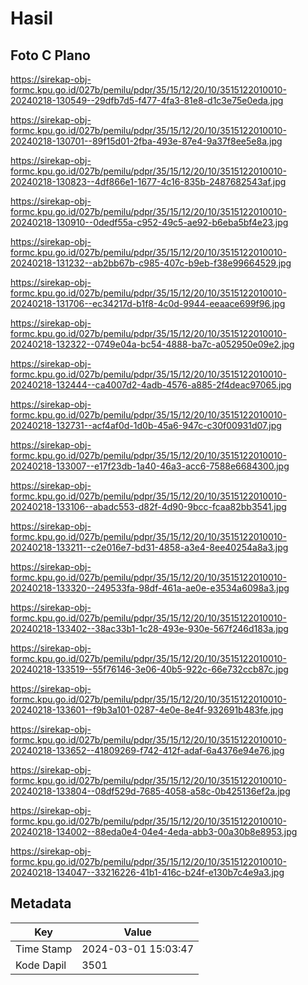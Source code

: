 # Hasil

## Foto C Plano

https://sirekap-obj-formc.kpu.go.id/027b/pemilu/pdpr/35/15/12/20/10/3515122010010-20240218-130549--29dfb7d5-f477-4fa3-81e8-d1c3e75e0eda.jpg

https://sirekap-obj-formc.kpu.go.id/027b/pemilu/pdpr/35/15/12/20/10/3515122010010-20240218-130701--89f15d01-2fba-493e-87e4-9a37f8ee5e8a.jpg

https://sirekap-obj-formc.kpu.go.id/027b/pemilu/pdpr/35/15/12/20/10/3515122010010-20240218-130823--4df866e1-1677-4c16-835b-2487682543af.jpg

https://sirekap-obj-formc.kpu.go.id/027b/pemilu/pdpr/35/15/12/20/10/3515122010010-20240218-130910--0dedf55a-c952-49c5-ae92-b6eba5bf4e23.jpg

https://sirekap-obj-formc.kpu.go.id/027b/pemilu/pdpr/35/15/12/20/10/3515122010010-20240218-131232--ab2bb67b-c985-407c-b9eb-f38e99664529.jpg

https://sirekap-obj-formc.kpu.go.id/027b/pemilu/pdpr/35/15/12/20/10/3515122010010-20240218-131706--ec34217d-b1f8-4c0d-9944-eeaace699f96.jpg

https://sirekap-obj-formc.kpu.go.id/027b/pemilu/pdpr/35/15/12/20/10/3515122010010-20240218-132322--0749e04a-bc54-4888-ba7c-a052950e09e2.jpg

https://sirekap-obj-formc.kpu.go.id/027b/pemilu/pdpr/35/15/12/20/10/3515122010010-20240218-132444--ca4007d2-4adb-4576-a885-2f4deac97065.jpg

https://sirekap-obj-formc.kpu.go.id/027b/pemilu/pdpr/35/15/12/20/10/3515122010010-20240218-132731--acf4af0d-1d0b-45a6-947c-c30f00931d07.jpg

https://sirekap-obj-formc.kpu.go.id/027b/pemilu/pdpr/35/15/12/20/10/3515122010010-20240218-133007--e17f23db-1a40-46a3-acc6-7588e6684300.jpg

https://sirekap-obj-formc.kpu.go.id/027b/pemilu/pdpr/35/15/12/20/10/3515122010010-20240218-133106--abadc553-d82f-4d90-9bcc-fcaa82bb3541.jpg

https://sirekap-obj-formc.kpu.go.id/027b/pemilu/pdpr/35/15/12/20/10/3515122010010-20240218-133211--c2e016e7-bd31-4858-a3e4-8ee40254a8a3.jpg

https://sirekap-obj-formc.kpu.go.id/027b/pemilu/pdpr/35/15/12/20/10/3515122010010-20240218-133320--249533fa-98df-461a-ae0e-e3534a6098a3.jpg

https://sirekap-obj-formc.kpu.go.id/027b/pemilu/pdpr/35/15/12/20/10/3515122010010-20240218-133402--38ac33b1-1c28-493e-930e-567f246d183a.jpg

https://sirekap-obj-formc.kpu.go.id/027b/pemilu/pdpr/35/15/12/20/10/3515122010010-20240218-133519--55f76146-3e06-40b5-922c-66e732ccb87c.jpg

https://sirekap-obj-formc.kpu.go.id/027b/pemilu/pdpr/35/15/12/20/10/3515122010010-20240218-133601--f9b3a101-0287-4e0e-8e4f-932691b483fe.jpg

https://sirekap-obj-formc.kpu.go.id/027b/pemilu/pdpr/35/15/12/20/10/3515122010010-20240218-133652--41809269-f742-412f-adaf-6a4376e94e76.jpg

https://sirekap-obj-formc.kpu.go.id/027b/pemilu/pdpr/35/15/12/20/10/3515122010010-20240218-133804--08df529d-7685-4058-a58c-0b425136ef2a.jpg

https://sirekap-obj-formc.kpu.go.id/027b/pemilu/pdpr/35/15/12/20/10/3515122010010-20240218-134002--88eda0e4-04e4-4eda-abb3-00a30b8e8953.jpg

https://sirekap-obj-formc.kpu.go.id/027b/pemilu/pdpr/35/15/12/20/10/3515122010010-20240218-134047--33216226-41b1-416c-b24f-e130b7c4e9a3.jpg


## Metadata

| Key        | Value               |
| ---------- | ------------------- |
| Time Stamp | 2024-03-01 15:03:47 |
| Kode Dapil | 3501                |



